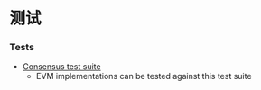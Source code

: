 # 测试



### Tests

* [Consensus test suite](https://github.com/ethereum/tests)
  * EVM implementations can be tested against this test suite

